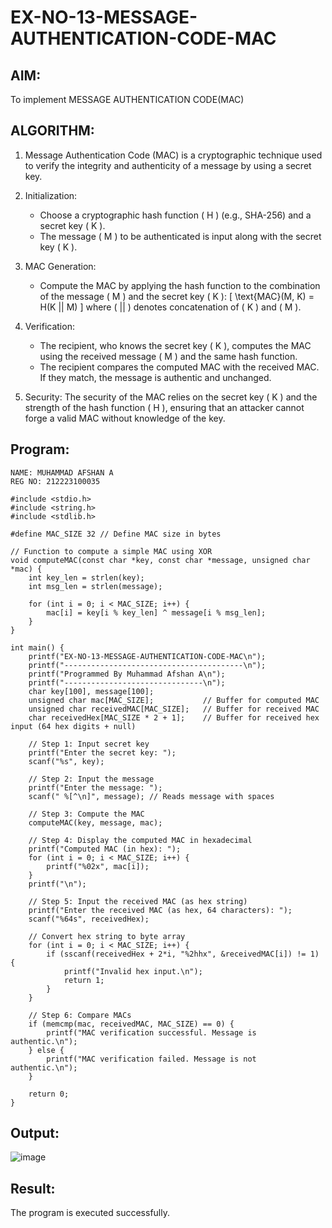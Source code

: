 # EX-NO-13-MESSAGE-AUTHENTICATION-CODE-MAC

## AIM:
To implement MESSAGE AUTHENTICATION CODE(MAC)

## ALGORITHM:

1. Message Authentication Code (MAC) is a cryptographic technique used to verify the integrity and authenticity of a message by using a secret key.

2. Initialization:
   - Choose a cryptographic hash function \( H \) (e.g., SHA-256) and a secret key \( K \).
   - The message \( M \) to be authenticated is input along with the secret key \( K \).

3. MAC Generation:
   - Compute the MAC by applying the hash function to the combination of the message \( M \) and the secret key \( K \): 
     \[
     \text{MAC}(M, K) = H(K || M)
     \]
     where \( || \) denotes concatenation of \( K \) and \( M \).

4. Verification:
   - The recipient, who knows the secret key \( K \), computes the MAC using the received message \( M \) and the same hash function.
   - The recipient compares the computed MAC with the received MAC. If they match, the message is authentic and unchanged.

5. Security: The security of the MAC relies on the secret key \( K \) and the strength of the hash function \( H \), ensuring that an attacker cannot forge a valid MAC without knowledge of the key.

## Program:
```
NAME: MUHAMMAD AFSHAN A
REG NO: 212223100035
```
```
#include <stdio.h>
#include <string.h>
#include <stdlib.h>

#define MAC_SIZE 32 // Define MAC size in bytes

// Function to compute a simple MAC using XOR
void computeMAC(const char *key, const char *message, unsigned char *mac) {
    int key_len = strlen(key);
    int msg_len = strlen(message);

    for (int i = 0; i < MAC_SIZE; i++) {
        mac[i] = key[i % key_len] ^ message[i % msg_len];
    }
}

int main() {
    printf("EX-NO-13-MESSAGE-AUTHENTICATION-CODE-MAC\n");
    printf("----------------------------------------\n");
    printf("Programmed By Muhammad Afshan A\n");
    printf("-------------------------------\n");
    char key[100], message[100];
    unsigned char mac[MAC_SIZE];           // Buffer for computed MAC
    unsigned char receivedMAC[MAC_SIZE];   // Buffer for received MAC
    char receivedHex[MAC_SIZE * 2 + 1];    // Buffer for received hex input (64 hex digits + null)

    // Step 1: Input secret key
    printf("Enter the secret key: ");
    scanf("%s", key);

    // Step 2: Input the message
    printf("Enter the message: ");
    scanf(" %[^\n]", message); // Reads message with spaces

    // Step 3: Compute the MAC
    computeMAC(key, message, mac);

    // Step 4: Display the computed MAC in hexadecimal
    printf("Computed MAC (in hex): ");
    for (int i = 0; i < MAC_SIZE; i++) {
        printf("%02x", mac[i]);
    }
    printf("\n");

    // Step 5: Input the received MAC (as hex string)
    printf("Enter the received MAC (as hex, 64 characters): ");
    scanf("%64s", receivedHex);

    // Convert hex string to byte array
    for (int i = 0; i < MAC_SIZE; i++) {
        if (sscanf(receivedHex + 2*i, "%2hhx", &receivedMAC[i]) != 1) {
            printf("Invalid hex input.\n");
            return 1;
        }
    }

    // Step 6: Compare MACs
    if (memcmp(mac, receivedMAC, MAC_SIZE) == 0) {
        printf("MAC verification successful. Message is authentic.\n");
    } else {
        printf("MAC verification failed. Message is not authentic.\n");
    }

    return 0;
}

```

## Output:

![image](https://github.com/user-attachments/assets/f7ee422f-ad67-441f-9bc3-4af272ccfb86)


## Result:
The program is executed successfully.

